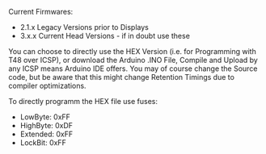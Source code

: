 Current Firmwares:
- 2.1.x   Legacy Versions prior to Displays
- 3.x.x   Current Head Versions - if in doubt use these

You can choose to directly use the HEX Version (i.e. for Programming with T48 over ICSP), or download the Arduino .INO File, Compile and Upload by any ICSP means Arduino IDE offers. You may of course change the Source code, but be aware that this might change Retention Timings due to compiler optimizations. 

To directly programm the HEX file use fuses:

- LowByte: 0xFF
- HighByte: 0xDF
- Extended: 0xFF
- LockBit: 0xFF
